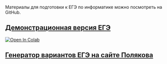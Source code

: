 Материалы для подготовки к ЕГЭ по информатике можно посмотреть на GitHub.

## [Демонстрационная версия ЕГЭ](https://nbviewer.org/github/xkurs/KEGE/blob/master/KEGE2021/KEGE2021.ipynb "Демо-2021")
[![Open In Colab](https://colab.research.google.com/assets/colab-badge.svg)](https://colab.research.google.com/github/xkurs/KEGE/blob/master/KEGE2021/KEGE2021.ipynb)

## [Генератор вариантов ЕГЭ на сайте Полякова](https://kpolyakov.spb.ru/school/ege/generate.htm "kpolyakov.spb.ru")

